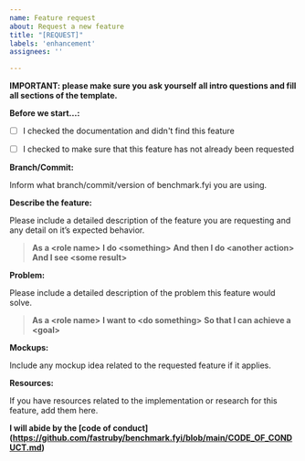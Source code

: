 ```yaml
---
name: Feature request
about: Request a new feature
title: "[REQUEST]"
labels: 'enhancement'
assignees: ''

---
```


**IMPORTANT: please make sure you ask yourself all intro questions and fill all sections of the template.**

**Before we start...:**

- [ ] I checked the documentation and didn't find this feature
- [ ] I checked to make sure that this feature has not already been requested


**Branch/Commit:**

Inform what branch/commit/version of benchmark.fyi you are using.

**Describe the feature:**

Please include a detailed description of the feature you are requesting and any detail on it’s expected behavior.

> **As a \<role name\>**
> **I do \<something\>**
> **And then I do \<another action\>**
> **And I see \<some result\>**

**Problem:**

Please include a detailed description of the problem this feature would solve.

> **As a \<role name\>**
> **I want to \<do something\>**
> **So that I can achieve a \<goal\>**

**Mockups:**

Include any mockup idea related to the requested feature if it applies.

**Resources:**

If you have resources related to the implementation or research for this feature, add them here.

**I will abide by the [code of conduct] (https://github.com/fastruby/benchmark.fyi/blob/main/CODE_OF_CONDUCT.md)**
